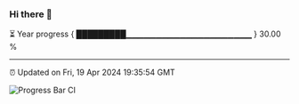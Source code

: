 ### Hi there 👋

⏳ Year progress { █████████▁▁▁▁▁▁▁▁▁▁▁▁▁▁▁▁▁▁▁▁▁ } 30.00 %

---

⏰ Updated on Fri, 19 Apr 2024 19:35:54 GMT

![Progress Bar CI](https://github.com/IshwaranRudhara/GIT-ACTION/workflows/Progress%20Bar%20CI/badge.svg)
